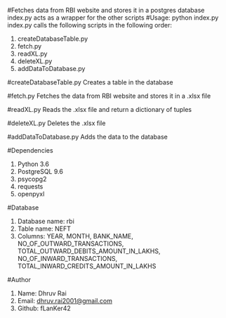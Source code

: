 #Fetches data from RBI website and stores it in a postgres database
index.py acts as a wrapper for the other scripts
#Usage: python index.py
index.py calls the following scripts in the following order:
1. createDatabaseTable.py
2. fetch.py
3. readXL.py
4. deleteXL.py
5. addDataToDatabase.py

#createDatabaseTable.py
Creates a table in the database

#fetch.py
Fetches the data from RBI website and stores it in a .xlsx file

#readXL.py
Reads the .xlsx file and return a dictionary of tuples

#deleteXL.py
Deletes the .xlsx file

#addDataToDatabase.py
Adds the data to the database

#Dependencies
1. Python 3.6
2. PostgreSQL 9.6
3. psycopg2
4. requests
5. openpyxl

#Database
1. Database name: rbi
2. Table name: NEFT
3. Columns: YEAR, MONTH, BANK_NAME, NO_OF_OUTWARD_TRANSACTIONS, TOTAL_OUTWARD_DEBITS_AMOUNT_IN_LAKHS, NO_OF_INWARD_TRANSACTIONS, TOTAL_INWARD_CREDITS_AMOUNT_IN_LAKHS

#Author
1. Name: Dhruv Rai
2. Email: dhruv.rai2001@gmail.com
3. Github: fLanKer42